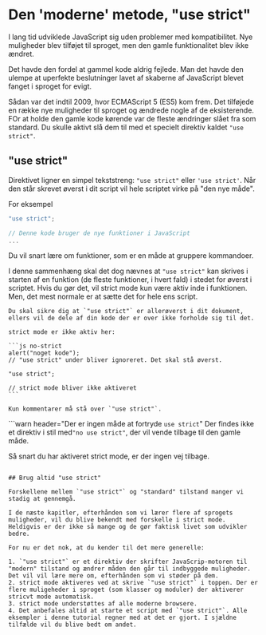 # Den 'moderne' metode, "use strict"

I lang tid udviklede JavaScript sig uden problemer med kompatibilitet. Nye muligheder blev tilføjet til sproget, men den gamle funktionalitet blev ikke ændret.

Det havde den fordel at gammel kode aldrig fejlede. Man det havde den ulempe at uperfekte beslutninger lavet af skaberne af JavaScript blevet fanget i sproget for evigt.

Sådan var det indtil 2009, hvor ECMAScript 5 (ES5) kom frem. Det tilføjede en række nye muligheder til sproget og ændrede nogle af de eksisterende. FOr at holde den gamle kode kørende var de fleste ændringer slået fra som standard. Du skulle aktivt slå dem til med et specielt direktiv kaldet `"use strict"`.

## "use strict"

Direktivet ligner en simpel tekststreng: `"use strict"` eller `'use strict'`. Når den står skrevet øverst i dit script vil hele scriptet virke på "den nye måde".

For eksempel

```js
"use strict";

// Denne kode bruger de nye funktioner i JavaScript
...
```

Du vil snart lære om funktioner, som er en måde at gruppere kommandoer.

I denne sammenhæng skal det dog nævnes at `"use strict"` kan skrives i starten af en funktion (de fleste funktioner, i hvert fald) i stedet for øverst i scriptet. Hvis du gør det, vil strict mode kun være aktiv inde i funktionen. Men, det mest normale er at sætte det for hele ens script.


````warn header="Sørg for at \"use strict\" er placeret i toppen"
Du skal sikre dig at `"use strict"` er allerøverst i dit dokument, ellers vil de dele af din kode der er over ikke forholde sig til det.

strict mode er ikke aktiv her:

```js no-strict
alert("noget kode");
// "use strict" under bliver ignoreret. Det skal stå øverst.

"use strict";

// strict mode bliver ikke aktiveret
```

Kun kommentarer må stå over `"use strict"`.
````

```warn header="Der er ingen måde at fortryde `use strict`"
Der findes ikke et direktiv i stil med`"no use strict"`, der vil vende tilbage til den gamle måde.

Så snart du har aktiveret strict mode, er der ingen vej tilbage.
```

## Brug altid "use strict"

Forskellene mellem `"use strict"` og "standard" tilstand manger vi stadig at gennemgå.

I de næste kapitler, efterhånden som vi lærer flere af sprogets muligheder, vil du blive bekendt med forskelle i strict mode. Heldigvis er der ikke så mange og de gør faktisk livet som udvikler bedre.

For nu er det nok, at du kender til det mere generelle:

1. `"use strict"` er et direktiv der skrifter JavaScrip-motoren til "modern" tilstand og ændrer måden den går til indbyggede muligheder. Det vil vil lære mere om, efterhånden som vi støder på dem.
2. strict mode aktiveres ved at skrive `"use strict"` i toppen. Der er flere muligeheder i sproget (som klasser og moduler) der aktiverer stricvt mode automatisk.
3. strict mode understøttes af alle moderne browsere.
4. Det anbefales altid at starte et script med `"use strict"`. Alle eksempler i denne tutorial regner med at det er gjort. I sjældne tilfælde vil du blive bedt om andet.

